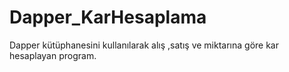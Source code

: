 # Dapper_KarHesaplama
 Dapper kütüphanesini kullanılarak alış ,satış ve miktarına göre kar hesaplayan program.
